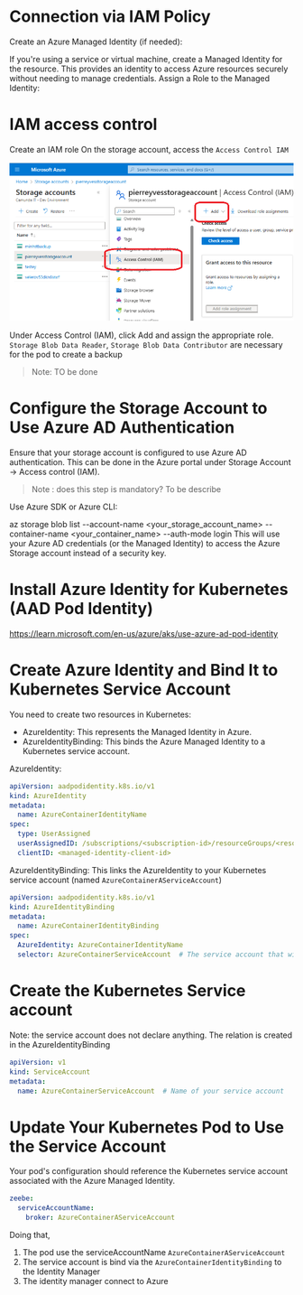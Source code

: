 # Connection via IAM Policy

Create an Azure Managed Identity (if needed):

If you're using a service or virtual machine, create a Managed Identity for the resource. This provides an identity to access Azure resources securely without needing to manage credentials.
Assign a Role to the Managed Identity:


# IAM access control

Create an IAM role
On the storage account, access the `Access Control IAM` 

![Add access role](image/Add_IAM_AccessCotrnol.png)

Under Access Control (IAM), click Add and assign the appropriate role. 
`Storage Blob Data Reader`, `Storage Blob Data Contributor` are necessary for the pod to create a backup

> Note: TO be done


# Configure the Storage Account to Use Azure AD Authentication
 
 

Ensure that your storage account is configured to use Azure AD authentication. This can be done in the Azure portal under 
Storage Account -> Access control (IAM).

> Note : does this step is mandatory? To be describe

Use Azure SDK or Azure CLI:


az storage blob list --account-name <your_storage_account_name> --container-name <your_container_name> --auth-mode login
This will use your Azure AD credentials (or the Managed Identity) to access the Azure Storage account instead of a security key.

# Install Azure Identity for Kubernetes (AAD Pod Identity)
https://learn.microsoft.com/en-us/azure/aks/use-azure-ad-pod-identity


#  Create Azure Identity and Bind It to Kubernetes Service Account
You need to create two resources in Kubernetes:

* AzureIdentity: This represents the Managed Identity in Azure.
* AzureIdentityBinding: This binds the Azure Managed Identity to a Kubernetes service account.

AzureIdentity:
````yaml
apiVersion: aadpodidentity.k8s.io/v1
kind: AzureIdentity
metadata:
  name: AzureContainerIdentityName
spec:
  type: UserAssigned
  userAssignedID: /subscriptions/<subscription-id>/resourceGroups/<resource-group-name>/providers/Microsoft.ManagedIdentity/userAssignedIdentities/<managed-identity-name>
  clientID: <managed-identity-client-id>

````

AzureIdentityBinding:
This links the AzureIdentity to your Kubernetes service account (named `AzureContainerAServiceAccount`)

```yaml
apiVersion: aadpodidentity.k8s.io/v1
kind: AzureIdentityBinding
metadata:
  name: AzureContainerIdentityBinding
spec:
  AzureIdentity: AzureContainerIdentityName
  selector: AzureContainerServiceAccount  # The service account that will use this binding

```

# Create the Kubernetes Service account

Note: the service account does not declare anything. The relation is created in the AzureIdentityBinding

```yaml
apiVersion: v1
kind: ServiceAccount
metadata:
  name: AzureContainerServiceAccount  # Name of your service account

```
# Update Your Kubernetes Pod to Use the Service Account

Your pod's configuration should reference the Kubernetes service account associated with the Azure Managed Identity. 

```yaml
zeebe:
  serviceAccountName:
    broker: AzureContainerAServiceAccount
```

Doing that, 

1. The pod use the serviceAccountName `AzureContainerAServiceAccount`
2. The service account is bind via the `AzureContainerIdentityBinding` to the Identity Manager
3. The identity manager connect to Azure